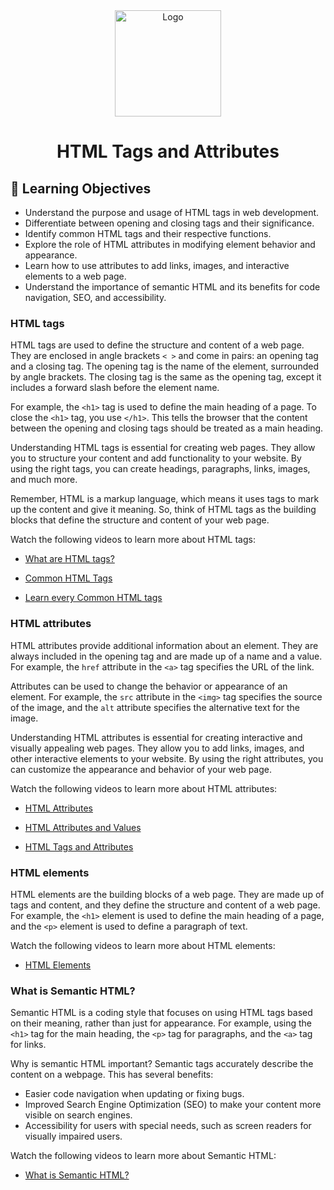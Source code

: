 <div align="center">
    <img src="../images/html5.jpg" alt="Logo" height="170" align="center">
    <h1 align="center">HTML Tags and Attributes</h1>
</div>

## 🎯 Learning Objectives
- Understand the purpose and usage of HTML tags in web development.
- Differentiate between opening and closing tags and their significance.
- Identify common HTML tags and their respective functions.
- Explore the role of HTML attributes in modifying element behavior and appearance.
- Learn how to use attributes to add links, images, and interactive elements to a web page.
- Understand the importance of semantic HTML and its benefits for code navigation, SEO, and accessibility.

### HTML tags
HTML tags are used to define the structure and content of a web page. They are enclosed in angle brackets `< >` and come in pairs: an opening tag and a closing tag. The opening tag is the name of the element, surrounded by angle brackets. The closing tag is the same as the opening tag, except it includes a forward slash before the element name.

For example, the `<h1>` tag is used to define the main heading of a page. To close the `<h1>` tag, you use `</h1>`. This tells the browser that the content between the opening and closing tags should be treated as a main heading.

Understanding HTML tags is essential for creating web pages. They allow you to structure your content and add functionality to your website. By using the right tags, you can create headings, paragraphs, links, images, and much more.

Remember, HTML is a markup language, which means it uses tags to mark up the content and give it meaning. So, think of HTML tags as the building blocks that define the structure and content of your web page.

Watch the following videos to learn more about HTML tags:

- [What are HTML tags?](https://www.youtube.com/watch?v=rOPKC49gTkk)

- [Common HTML Tags](https://www.youtube.com/watch?v=tv6bxtCjqDI)

- [Learn every Common HTML tags](https://www.youtube.com/watch?v=ZhULGD5hNQs)

### HTML attributes
HTML attributes provide additional information about an element. They are always included in the opening tag and are made up of a name and a value. For example, the `href` attribute in the `<a>` tag specifies the URL of the link.

Attributes can be used to change the behavior or appearance of an element. For example, the `src` attribute in the `<img>` tag specifies the source of the image, and the `alt` attribute specifies the alternative text for the image.

Understanding HTML attributes is essential for creating interactive and visually appealing web pages. They allow you to add links, images, and other interactive elements to your website. By using the right attributes, you can customize the appearance and behavior of your web page.

Watch the following videos to learn more about HTML attributes:

- [HTML Attributes](https://www.youtube.com/watch?v=29IbTXYRo5U)

- [HTML Attributes and Values](https://www.youtube.com/watch?v=HSEA6BzgagI)

- [HTML Tags and Attributes](https://www.youtube.com/watch?v=lcZorMlEnhU)

### HTML elements
HTML elements are the building blocks of a web page. They are made up of tags and content, and they define the structure and content of a web page. For example, the `<h1>` element is used to define the main heading of a page, and the `<p>` element is used to define a paragraph of text.

Watch the following videos to learn more about HTML elements:

- [HTML Elements](https://www.youtube.com/watch?v=3JluqTojuME)

### What is Semantic HTML?
Semantic HTML is a coding style that focuses on using HTML tags based on their meaning, rather than just for appearance. For example, using the `<h1>` tag for the main heading, the `<p>` tag for paragraphs, and the `<a>` tag for links.

Why is semantic HTML important?
Semantic tags accurately describe the content on a webpage. This has several benefits:
- Easier code navigation when updating or fixing bugs.
- Improved Search Engine Optimization (SEO) to make your content more visible on search engines.
- Accessibility for users with special needs, such as screen readers for visually impaired users.

Watch the following videos to learn more about Semantic HTML:

- [What is Semantic HTML?](https://www.youtube.com/watch?v=3JluqTojuME)

